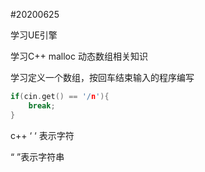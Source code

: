#20200625

学习UE引擎

学习C++ malloc 动态数组相关知识

学习定义一个数组，按回车结束输入的程序编写

~~~c++
if(cin.get() == '/n'){
    break;
}
~~~

c++ ‘ ‘ 表示字符

“ ”表示字符串